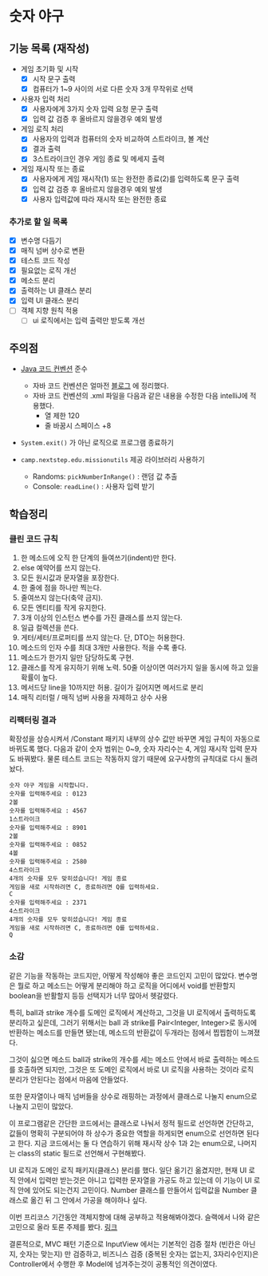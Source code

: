 # 숫자 야구

## 기능 목록 (재작성)

- 게임 초기화 및 시작
    - [X] 시작 문구 출력
    - [X] 컴퓨터가 1~9 사이의 서로 다른 숫자 3개 무작위로 선택
- 사용자 입력 처리
    - [X] 사용자에게 3가지 숫자 입력 요청 문구 출력
    - [X] 입력 값 검증 후 올바르지 않을경우 예외 발생
- 게임 로직 처리
    - [x] 사용자의 입력과 컴퓨터의 숫자 비교하여 스트라이크, 볼 계산
    - [x] 결과 출력
    - [x] 3스트라이크인 경우 게임 종료 및 메세지 출력
- 게임 재시작 또는 종료
    - [x] 사용자에게 게임 재시작(1) 또는 완전한 종료(2)를 입력하도록 문구 출력
    - [x] 입력 값 검증 후 올바르지 않을경우 예외 발생
    - [x] 사용자 입력값에 따라 재시작 또는 완전한 종료

### 추가로 할 일 목록

- [x] 변수명 다듬기
- [x] 매직 넘버 상수로 변환
- [x] 테스트 코드 작성
- [x] 필요없는 로직 개선
- [x] 메소드 분리
- [x] 출력하는 UI 클래스 분리
- [x] 입력 UI 클래스 분리
- [ ] 객체 지향 원칙 적용
    - [ ] ui 로직에서는 입력 출력만 받도록 개선

## 주의점

- [Java 코드 컨벤션](https://github.com/woowacourse/woowacourse-docs/tree/master/styleguide/java) 준수
    - 자바 코드 컨벤션은
      얼마전 [블로그](https://velog.io/@dgh06175/Java-%EA%B5%AC%EA%B8%80-JAVA-%EC%8A%A4%ED%83%80%EC%9D%BC-%EA%B0%80%EC%9D%B4%EB%93%9C-%EC%9A%94%EC%95%BD)
      에 정리했다.
    - 자바 코드 컨벤션의 .xml 파일을 다음과 같은 내용을 수정한 다음 intelliJ에 적용했다.
        - 열 제한 120
        - 줄 바꿈시 스페이스 +8

- `System.exit()` 가 아닌 로직으로 프로그램 종료하기
- `camp.nextstep.edu.missionutils` 제공 라이브러리 사용하기
    - Randoms: `pickNumberInRange()` : 랜덤 값 추출
    - Console: `readLine()` : 사용자 입력 받기

## 학습정리

### 클린 코드 규칙

1. 한 메소드에 오직 한 단계의 들여쓰기(indent)만 한다.
2. else 예약어를 쓰지 않는다.
3. 모든 원시값과 문자열을 포장한다.
4. 한 줄에 점을 하나만 찍는다.
5. 줄여쓰지 않는다(축약 금지).
6. 모든 엔티티를 작게 유지한다.
7. 3개 이상의 인스턴스 변수를 가진 클래스를 쓰지 않는다.
8. 일급 컬렉션을 쓴다.
9. 게터/세터/프로퍼티를 쓰지 않는다. 단, DTO는 허용한다.
10. 메소드의 인자 수를 최대 3개만 사용한다. 적을 수록 좋다.
11. 메소드가 한가지 일만 담당하도록 구현.
12. 클래스를 작게 유지하기 위해 노력. 50줄 이상이면 여러가지 일을 동시에 하고 있을 확률이 높다.
13. 메서드당 line을 10까지만 허용. 길이가 길어지면 메서드로 분리
14. 매직 리터럴 / 매직 넘버 사용을 자제하고 상수 사용

### 리팩터링 결과

확장성을 상승시켜서 /Constant 패키지 내부의 상수 값만 바꾸면 게임 규칙이 자동으로 바뀌도록 했다.
다음과 같이 숫자 범위는 0~9, 숫자 자리수는 4, 게임 재시작 입력 문자도 바꿔봤다.
물론 테스트 코드는 작동하지 않기 때문에 요구사항의 규칙대로 다시 돌려놨다.

```
숫자 야구 게임을 시작합니다.
숫자를 입력해주세요 : 0123
2볼
숫자를 입력해주세요 : 4567
1스트라이크
숫자를 입력해주세요 : 8901
2볼
숫자를 입력해주세요 : 0852
4볼
숫자를 입력해주세요 : 2580
4스트라이크
4개의 숫자를 모두 맞히셨습니다! 게임 종료
게임을 새로 시작하려면 C, 종료하려면 Q를 입력하세요.
C
숫자를 입력해주세요 : 2371
4스트라이크
4개의 숫자를 모두 맞히셨습니다! 게임 종료
게임을 새로 시작하려면 C, 종료하려면 Q를 입력하세요.
Q
```

### 소감

같은 기능을 작동하는 코드지만, 어떻게 작성해야 좋은 코드인지 고민이 많았다.
변수명은 뭘로 하고 메소드는 어떻게 분리해야 하고 로직을 어디에서 void를 반환할지 boolean을 반활할지 등등
선택지가 너무 많아서 헷갈렸다.

특히, ball과 strike 개수를 도메인 로직에서 계산하고, 그것을 UI 로직에서 출력하도록 분리하고 싶은데,
그러기 위해서는 ball 과 strike를 Pair<Integer, Integer>로 동시에 반환하는 메소드를 만들면 됐는데,
메소드의 반환값이 두개라는 점에서 찝찝함이 느껴졌다.

그것이 싫으면 메소드 ball과 strike의 개수를 세는 메소드 안에서 바로 출력하는 메소드를 호출하면 되지만, 그것은 또 도메인 로직에서 바로 UI 로직을 사용하는 것이라
로직 분리가 안된다는 점에서 마음에 안들었다.

또한 문자열이나 매직 넘버들을 상수로 래핑하는 과정에서 클래스로 나눌지 enum으로 나눌지 고민이 많았다.

이 프로그램같은 간단한 코드에서는 클래스로 나눠서 정적 필드로 선언하면 간단하고,
값들이 명확히 구분되어야 하 상수가 중요한 역할을 하게되면 enum으로 선언하면 된다고 한다.
지금 코드에서는 둘 다 연습하기 위해 재시작 상수 1과 2는 enum으로, 나머지는 class의 static 필드로 선언해서 구현해봤다.

UI 로직과 도메인 로직 패키지(클래스) 분리를 했다.
일단 옮기긴 옮겼지만, 현재 UI 로직 안에서 입력만 받는것은 아니고 입력한 문자열을 가공도 하고 있는데
이 기능이 UI 로직 안에 있어도 되는건지 고민이다.
Number 클래스를 만들어서 입력값을 Number 클래스로 옮긴 뒤 그 안에서 가공을 해야하나 싶다.

이번 프리코스 기간동안 객체지향에 대해 공부하고 적용해봐야겠다.
슬랙에서 나와 같은 고민으로 올라 토론 주제를 봤다. [링크](https://discord.com/channels/1149138870433230900/1164713507229552640)

결론적으로, MVC 패턴 기준으로 InputView 에서는 기본적인 검증 절차 (빈칸은 아닌지, 숫자는 맞는지) 만 검증하고,
비즈니스 검증 (중복된 숫자는 없는지, 3자리수인지)은 Controller에서 수행한 후 Model에 넘겨주는것이 공통적인 의견이였다.
